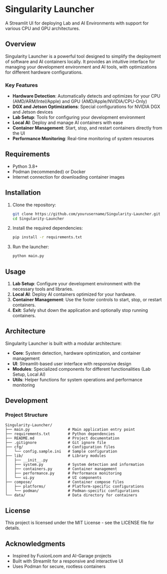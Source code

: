 # Singularity Launcher

A Streamlit UI for deploying Lab and AI Environments with support for various CPU and GPU architectures.

## Overview

Singularity Launcher is a powerful tool designed to simplify the deployment of software and AI containers locally. It provides an intuitive interface for managing your development environment and AI tools, with optimizations for different hardware configurations.

### Key Features

- **Hardware Detection**: Automatically detects and optimizes for your CPU (AMD/ARM/Intel/Apple) and GPU (AMD/Apple/NVIDIA/CPU-Only)
- **DGX and Jetson Optimizations**: Special configurations for NVIDIA DGX and Jetson devices
- **Lab Setup**: Tools for configuring your development environment
- **Local AI**: Deploy and manage AI containers with ease
- **Container Management**: Start, stop, and restart containers directly from the UI
- **Performance Monitoring**: Real-time monitoring of system resources

## Requirements

- Python 3.8+
- Podman (recommended) or Docker
- Internet connection for downloading container images

## Installation

1. Clone the repository:
   ```bash
   git clone https://github.com/yourusername/Singularity-Launcher.git
   cd Singularity-Launcher
   ```

2. Install the required dependencies:
   ```bash
   pip install -r requirements.txt
   ```

3. Run the launcher:
   ```bash
   python main.py
   ```

## Usage

1. **Lab Setup**: Configure your development environment with the necessary tools and libraries.
2. **Local AI**: Deploy AI containers optimized for your hardware.
3. **Container Management**: Use the footer controls to start, stop, or restart containers.
4. **Exit**: Safely shut down the application and optionally stop running containers.

## Architecture

Singularity Launcher is built with a modular architecture:

- **Core**: System detection, hardware optimization, and container management
- **UI**: Streamlit-based user interface with responsive design
- **Modules**: Specialized components for different functionalities (Lab Setup, Local AI)
- **Utils**: Helper functions for system operations and performance monitoring

## Development

### Project Structure

```
Singularity-Launcher/
├── main.py                 # Main application entry point
├── requirements.txt        # Python dependencies
├── README.md               # Project documentation
├── .gitignore              # Git ignore file
├── cfg/                    # Configuration files
│   └── config.sample.ini   # Sample configuration
├── lib/                    # Library modules
│   ├── __init__.py
│   ├── system.py           # System detection and information
│   ├── containers.py       # Container management
│   ├── performance.py      # Performance monitoring
│   └── ui.py               # UI components
├── compose/                # Container compose files
│   ├── platforms/          # Platform-specific configurations
│   └── podman/             # Podman-specific configurations
└── data/                   # Data directory for containers
```

## License

This project is licensed under the MIT License - see the LICENSE file for details.

## Acknowledgments

- Inspired by FusionLoom and AI-Garage projects
- Built with Streamlit for a responsive and interactive UI
- Uses Podman for secure, rootless containers
